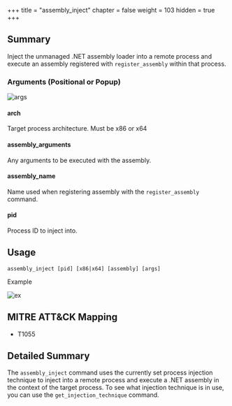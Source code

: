 +++
title = "assembly_inject"
chapter = false
weight = 103
hidden = true
+++

## Summary

Inject the unmanaged .NET assembly loader into a remote process and execute an assembly registered with `register_assembly` within that process. 

### Arguments (Positional or Popup)

![args](../images/assembly_inject01.png)

#### arch
Target process architecture. Must be x86 or x64

#### assembly_arguments
Any arguments to be executed with the assembly.

#### assembly_name
Name used when registering assembly with the `register_assembly` command.

#### pid
Process ID to inject into.

## Usage
```
assembly_inject [pid] [x86|x64] [assembly] [args]
```

Example

![ex](../images/assembly_inject02.png)

## MITRE ATT&CK Mapping

- T1055

## Detailed Summary

The `assembly_inject` command uses the currently set process injection technique to inject into a remote process and execute a .NET assembly in the context of the target process. To see what injection technique is in use, you can use the `get_injection_technique` command.